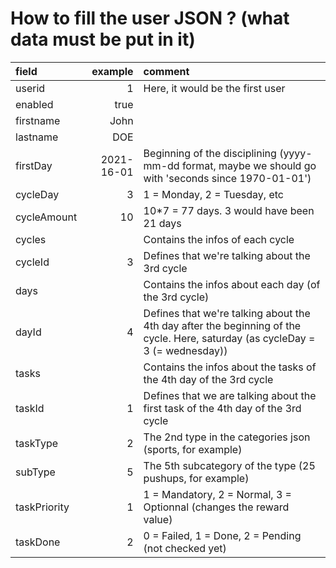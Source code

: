# How to fill the user JSON ? (what data must be put in it)

field       | example    | comment
:---------- | ---------: | :------- 
userid      | 1          | Here, it would be the first user
enabled     | true       | 
firstname   | John       |
lastname    | DOE        |
firstDay    | 2021-16-01 | Beginning of the disciplining (yyyy-mm-dd format, maybe we should go with 'seconds since 1970-01-01')
cycleDay    | 3          | 1 = Monday, 2 = Tuesday, etc
cycleAmount | 10         | 10*7 = 77 days. 3 would have been 21 days
cycles      |            | Contains the infos of each cycle
cycleId     | 3          | Defines that we're talking about the 3rd cycle
days        |            | Contains the infos about each day (of the 3rd cycle)
dayId       | 4          | Defines that we're talking about the 4th day after the beginning of the cycle. Here, saturday (as cycleDay = 3 (= wednesday))
tasks       |            | Contains the infos about the tasks of the 4th day of the 3rd cycle
taskId      | 1          | Defines that we are talking about the first task of the 4th day of the 3rd cycle
taskType    | 2          | The 2nd type in the categories json (sports, for example)
subType     | 5          | The 5th subcategory of the type (25 pushups, for example)
taskPriority| 1          | 1 = Mandatory, 2 = Normal, 3 = Optionnal (changes the reward value)
taskDone    | 2          | 0 = Failed, 1 = Done, 2 = Pending (not checked yet)

